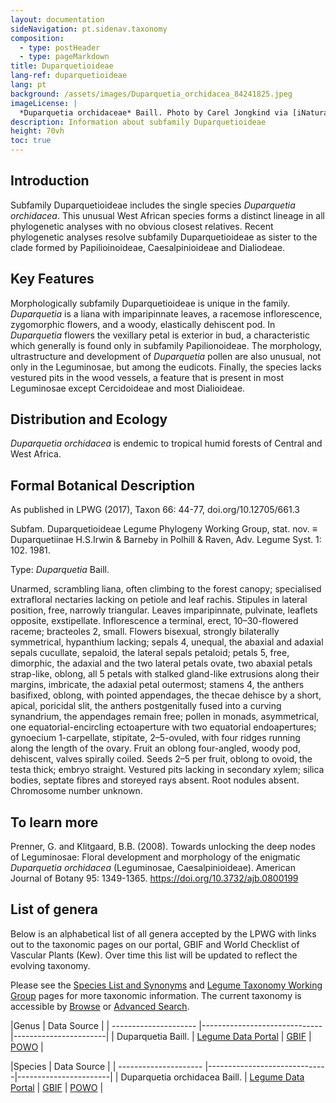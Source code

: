 ```yaml
---
layout: documentation
sideNavigation: pt.sidenav.taxonomy
composition:
  - type: postHeader
  - type: pageMarkdown
title: Duparquetioideae
lang-ref: duparquetioideae
lang: pt
background: /assets/images/Duparquetia_orchidacea_84241825.jpeg
imageLicense: |
  *Duparquetia orchidaceae* Baill. Photo by Carel Jongkind via [iNaturalist](https://www.gbif.org/occurrence/28187131755)
description: Information about subfamily Duparquetioideae 
height: 70vh
toc: true
---
```


## Introduction 
Subfamily Duparquetioideae includes the single species *Duparquetia orchidacea*. This unusual West African species forms a distinct lineage in all phylogenetic analyses with no obvious closest relatives. Recent phylogenetic analyses resolve subfamily Duparquetioideae as sister to the clade formed by Papilioinoideae, Caesalpinioideae and Dialiodeae.

## Key Features
Morphologically subfamily Duparquetioideae is unique in the family. *Duparquetia* is a liana with imparipinnate leaves, a racemose inflorescence, zygomorphic flowers, and a woody, elastically dehiscent pod. In *Duparquetia* flowers the vexillary petal is exterior in bud, a characteristic which generally is found only in subfamily Papilionoideae. The morphology, ultrastructure and development of *Duparquetia* pollen are also unusual, not only in the Leguminosae, but among the eudicots. Finally, the species lacks vestured pits in the wood vessels, a feature that is present in most Leguminosae except Cercidoideae and most Dialioideae. 

## Distribution and Ecology
*Duparquetia orchidacea* is endemic to tropical humid forests of Central and West Africa.

## Formal Botanical Description
As published in LPWG (2017), Taxon 66: 44-77, doi.org/10.12705/661.3

Subfam. Duparquetioideae Legume Phylogeny Working Group, stat. nov. ≡ Duparquetiinae H.S.Irwin & Barneby in Polhill & Raven, Adv. Legume Syst. 1: 102. 1981.

Type: *Duparquetia* Baill.

Unarmed, scrambling liana, often climbing to the forest canopy; specialised extrafloral nectaries lacking on petiole and leaf rachis. Stipules in lateral position, free, narrowly triangular. Leaves imparipinnate, pulvinate, leaflets opposite, exstipellate. Inflorescence a terminal, erect, 10–30-flowered raceme; bracteoles 2, small. Flowers bisexual, strongly bilaterally symmetrical, hypanthium lacking; sepals 4, unequal, the abaxial and adaxial sepals cucullate, sepaloid, the lateral sepals petaloid; petals 5, free, dimorphic, the adaxial and the two lateral petals ovate, two abaxial petals strap-like, oblong, all 5 petals with stalked gland-like extrusions along their margins, imbricate, the adaxial petal outermost; stamens 4, the anthers basifixed, oblong, with pointed appendages, the thecae dehisce by a short, apical, poricidal slit, the anthers postgenitally fused into a curving synandrium, the appendages remain free; pollen in monads, asymmetrical, one equatorial-encircling ectoaperture with two equatorial endoapertures; gynoecium 1-carpellate, stipitate, 2–5-ovuled, with four ridges running along the length of the ovary. Fruit an oblong four-angled, woody pod, dehiscent, valves spirally coiled. Seeds 2–5 per fruit, oblong to ovoid, the testa thick; embryo straight. Vestured pits lacking in secondary xylem; silica bodies, septate fibres and storeyed rays absent. Root nodules absent. Chromosome number unknown.

## To learn more
Prenner, G. and Klitgaard, B.B. (2008). Towards unlocking the deep nodes of Leguminosae: Floral development and morphology of the enigmatic *Duparquetia orchidacea* (Leguminosae, Caesalpinioideae). American Journal of Botany 95: 1349-1365. https://doi.org/10.3732/ajb.0800199


## List of genera

Below is an alphabetical list of all genera accepted by the LPWG with links out to the taxonomic pages on our portal, GBIF and World Checklist of Vascular Plants (Kew). Over time this list will be updated to reflect the evolving taxonomy. 

Please see the [Species List and Synonyms](/taxonomy/species-list) and [Legume Taxonomy Working Group](/working-groups/taxonomy) pages for more taxonomic information. The current taxonomy is accessible by [Browse](/taxonomy/browse) or  [Advanced Search](/taxonomy/search).


|Genus                  |     Data Source                     | 
| --------------------- |------------------------------|-----------------------|
|	Duparquetia Baill.	|	[Legume Data Portal](/taxonomy/taxon/2779361) | [GBIF](https://www.gbif.org/species/2968139)	|	[POWO](https://powo.science.kew.org/taxon/urn:lsid:ipni.org:names:17014-1)	|




|Species                  |     Data Source                     |
| --------------------- |------------------------------|-----------------------|
|	Duparquetia orchidacea Baill.	|	[Legume Data Portal](/taxonomy/taxon/2779362) | [GBIF](https://www.gbif.org/species/2968140)	|	[POWO](https://powo.science.kew.org/taxon/urn:lsid:ipni.org:names:380758-1)	|

